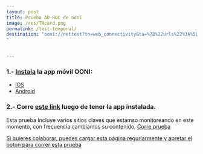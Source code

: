 ```yaml
---
layout: post
title: Prueba AD-HOC de ooni
image: /res/TWcard.png
permalink: /test-temporal/
destination: "ooni://nettest?tn=web_connectivity&ta=%7B%22urls%22%3A%5B%22https%3A%2F%2Faddons.mozilla.org%2F%22%2C%22https%3A%2F%2Faddons.mozilla.org%2Fen-US%2Ffirefox%2Faddon%2F4286%22%2C%22http%3A%2F%2Fbittornado.com%2F%22%2C%22http%3A%2F%2Fcrackspider.net%2F%22%2C%22https%3A%2F%2Fdocs.google.com%2F%22%2C%22https%3A%2F%2Fextratorrent.cc%2F%22%2C%22http%3A%2F%2Fimesh.com%2F%22%2C%22https%3A%2F%2Frarbg.to%2Findex8.php%22%2C%22https%3A%2F%2Fsci-hub.tw%2F%22%2C%22https%3A%2F%2Fsci-hub.se%2F%22%2C%22http%3A%2F%2Fshareaza.com%2F%22%2C%22http%3A%2F%2Fthepiratebay.org%2F%22%2C%22https%3A%2F%2Fthepiratebay.se%2F%22%2C%22https%3A%2F%2Ftorrentz.eu%2F%22%2C%22http%3A%2F%2Ftwilight.ws%2F%22%2C%22http%3A%2F%2Fuploaded.to%2F%22%2C%22http%3A%2F%2Fwww.2shared.com%2F%22%2C%22http%3A%2F%2Fwww.4shared.com%2F%22%2C%22http%3A%2F%2Fwww.acquisitionx.com%2F%22%2C%22http%3A%2F%2Fwww.appzplanet.com%2F%22%2C%22http%3A%2F%2Fwww.bearshare.com%2F%22%2C%22http%3A%2F%2Fwww.bitcomet.com%2F%22%2C%22http%3A%2F%2Fwww.blubster.com%2F%22%2C%22http%3A%2F%2Fwww.crackz.ws%2F%22%2C%22http%3A%2F%2Fwww.download.com%2F%22%2C%22http%3A%2F%2Fwww.mininova.org%2F%22%2C%22https%3A%2F%2Fwww.scribd.com%2F%22%2C%22https%3A%2F%2Fwww.serials.ws%2F%22%2C%22http%3A%2F%2Fwww.slsknet.org%2F%22%2C%22http%3A%2F%2Fwww.utorrent.com%2F%22%2C%22http%3A%2F%2Fwww.wallpapergate.com%2F%22%2C%22https%3A%2F%2Fsavefrom.net%2F%22%2C%22https%3A%2F%2Fbintray.com%2F%22%5D%7D&mv=1.2.0
"


---
```


### 1.- [Instala](https://ooni.torproject.org/install/) la app móvil OONI:
* [iOS](https://itunes.apple.com/us/app/id1199566366)
* [Android](https://play.google.com/store/apps/details?id=org.openobservatory.ooniprobe)

### 2.- Corre [este link]({{page.destination}}) luego de tener la app instalada.

Esta prueba Incluye varios sitios claves que estamso monitoreando en este momento, con frecuencia cambiamos su contenido. <a class="btn btn-info" href="{{page.destination}}">Corre prueba

Si quieres colaborar, puedes cargar esta página regurlarmente y apretar el boton para [correr esta prueba]({{page.destination}})
